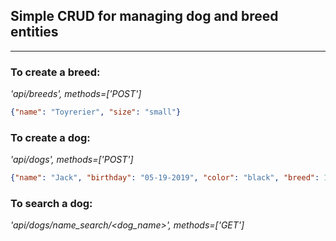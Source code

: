 ## Simple CRUD for managing dog and breed entities

---

### To create a breed:
*'api/breeds', methods=['POST']*
```json
{"name": "Toyrerier", "size": "small"}
```

### To create a dog:
*'api/dogs', methods=['POST']*
```json
{"name": "Jack", "birthday": "05-19-2019", "color": "black", "breed": 1, "vaccinated": 1}
```

### To search a dog:
*'api/dogs/name_search/<dog_name>', methods=['GET']*

